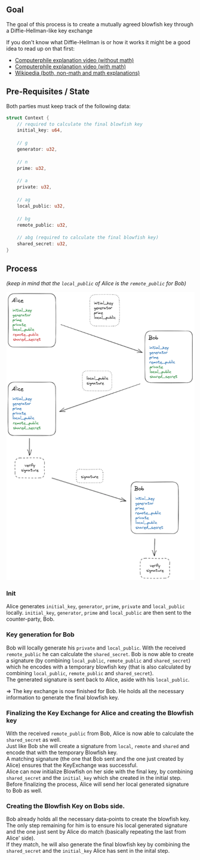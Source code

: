 ## Goal

The goal of this process is to create a mutually agreed blowfish key through a Diffie-Hellman-like key exchange 

If you don't know what Diffie-Hellman is or how it works it might be a good idea to read up on that first:
- [Computerphile explanation video (without math)](https://www.youtube.com/watch?v=NmM9HA2MQGI)
- [Computerphile explanation video (with math)](https://www.youtube.com/watch?v=Yjrfm_oRO0w)
- [Wikipedia (both, non-math and math explanations)](https://en.wikipedia.org/wiki/Diffie%E2%80%93Hellman_key_exchange)

## Pre-Requisites / State
Both parties must keep track of the following data:

```rust
struct Context {
    // required to calculate the final blowfish key
    initial_key: u64,
    
    // g
    generator: u32,
    
    // n
    prime: u32,
    
    // a
    private: u32,
    
    // ag
    local_public: u32,
    
    // bg
    remote_public: u32,
    
    // abg (required to calculate the final blowfish key)
    shared_secret: u32,
}
```

## Process
_(keep in mind that the `local_public` of Alice is the `remote_public` for Bob)_

![key_exchange.png](key_exchange.png)

### Init
Alice generates `initial_key`, `generator`, `prime`, `private` and `local_public` locally.
`initial_key`, `generator`, `prime` and `local_public` are then sent to the counter-party, Bob.

### Key generation for Bob
Bob will locally generate his `private` and `local_public`.
With the received `remote_public` he can calculate the `shared_secret`.
Bob is now able to create a signature (by combining `local_public`, `remote_public` and `shared_secret`) which he encodes with a temporary blowfish key 
(that is also calculated by combining `local_public`, `remote_public` and `shared_secret`).  
The generated signature is sent back to Alice, aside with his `local_public`.  

=> The key exchange is now finished for Bob. He holds all the necessary information to generate the final blowfish key.


### Finalizing the Key Exchange for Alice and creating the Blowfish key
With the received `remote_public` from Bob, Alice is now able to calculate the `shared_secret` as well.    
Just like Bob she will create a signature from `local`, `remote` and `shared` and encode that with the temporary Blowfish key.  
A matching signature (the one that Bob sent and the one just created by Alice) ensures that the KeyExchange was successful.  
Alice can now initialize Blowfish on her side with the final key, by combining `shared_secret` and the `initial_key` which she created in the initial step.  
Before finalizing the process, Alice will send her local generated signature to Bob as well.

### Creating the Blowfish Key on Bobs side.
Bob already holds all the necessary data-points to create the blowfish key.  
The only step remaining for him is to ensure his local generated signature and the one just sent by Alice do match (basically repeating the last from Alice' side).  
If they match, he will also generate the final blowfish key by combining the `shared_secret` and the `initial_key` Alice has sent in the inital step.
